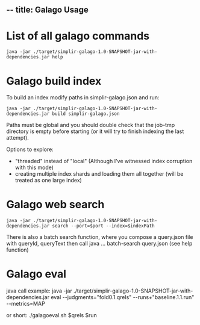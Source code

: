 --
title: Galago Usage
--


# List of all galago commands

    java -jar ./target/simplir-galago-1.0-SNAPSHOT-jar-with-dependencies.jar help


# Galago build index
To build an index modify paths in simplir-galago.json and run:

    java -jar ./target/simplir-galago-1.0-SNAPSHOT-jar-with-dependencies.jar build simplir-galago.json 

Paths must be global and you should double check that the job-tmp directory is empty before starting (or it will try to finish indexing the last attempt).


Options to explore:

-  "threaded" instead of "local" (Although I've witnessed index corruption with this mode)
-  creating multiple index shards and loading them all together (will be treated as one large index)



# Galago web search
    java -jar ./target/simplir-galago-1.0-SNAPSHOT-jar-with-dependencies.jar search --port=$port --index=$indexPath

There is also a batch search function, where you compose a query.json file with queryId, queryText then call
    java ... batch-search query.json
(see help function)



# Galago eval

java call example:
    java -jar ./target/simplir-galago-1.0-SNAPSHOT-jar-with-dependencies.jar eval --judgments="fold0.1.qrels" --runs+"baseline.1.1.run"  --metrics=MAP

or short: 
    ./galagoeval.sh $qrels $run

